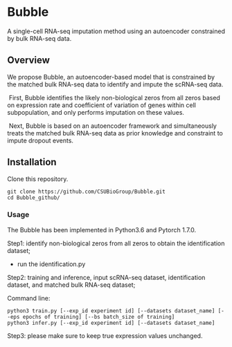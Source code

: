 # Bubble

A single-cell RNA-seq imputation method using an autoencoder constrained by bulk RNA-seq data. 

## Overview

We propose Bubble, an autoencoder-based model that is constrained by the matched bulk RNA-seq data to identify and impute the scRNA-seq data. 

​         First, Bubble identifies the likely non-biological zeros from all zeros based on expression rate and coefficient of variation of genes within cell subpopulation, and only performs imputation on these values.  

​       Next, Bubble is based on an autoencoder framework and simultaneously treats the matched bulk RNA-seq data as prior knowledge and constraint to impute dropout events. 

## Installation

Clone this repository.

```shell
git clone https://github.com/CSUBioGroup/Bubble.git
cd Bubble_github/
```

### Usage

The Bubble has been implemented in Python3.6 and Pytorch  1.7.0. 

Step1: identify non-biological zeros from all zeros to obtain the identification dataset;

- run the identification.py

Step2: training and inference, input scRNA-seq dataset, identification dataset, and matched bulk RNA-seq dataset;

Command line: 

```shell
python3 train.py [--exp_id experiment id] [--datasets dataset_name] [--eps epochs of training] [--bs batch_size of training] 
python3 infer.py [--exp_id experiment id] [--datasets dataset_name]
```

Step3: please make sure to keep true expression values unchanged.
